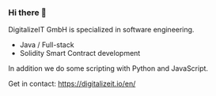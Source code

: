### Hi there 👋

DigitalizeIT GmbH is specialized in software engineering.
- Java / Full-stack
- Solidity Smart Contract development

In addition we do some scripting with Python and JavaScript.

Get in contact: https://digitalizeit.io/en/
